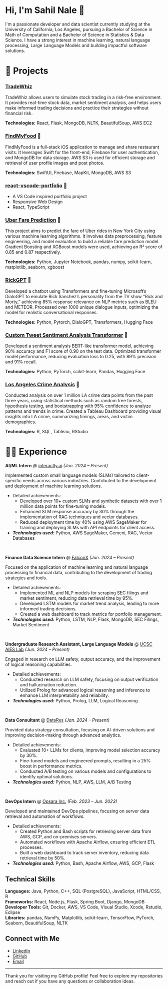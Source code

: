
# Hi, I'm Sahil Nale 👋

I'm a passionate developer and data scientist currently studying at the University of California, Los Angeles, pursuing a Bachelor of Science in Math of Computation and a Bachelor of Science in Statistics & Data Science. I have a strong interest in machine learning, natural language processing, Large Language Models and building impactful software solutions.

# 🧪 Projects

### [TradeWhiz](https://github.com/sahilnale/TradeWhiz)
TradeWhiz allows users to simulate stock trading in a risk-free environment. It provides real-time stock data, market sentiment analysis, and helps users make informed trading decisions and practice their strategies without financial risk.

**Technologies:** React, Flask, MongoDB, NLTK, BeautifulSoup, AWS EC2

### [FindMyFood](https://github.com/sahilnale/FindMyFood) 🔗
FindMyFood is a full-stack iOS application to manage and share restaurant visits. It leverages Swift for the front-end, Firebase for user authentication, and MongoDB for data storage. AWS S3 is used for efficient storage and retrieval of user profile images and post photos.

**Technologies:** SwiftUI, Firebase, MapKit, MongoDB, AWS S3

### [react-vscode-portfolio](https://github.com/noworneverev/react-vscode-portfolio) 🔗
- A VS Code inspired portfolio project
- Responsive Web Design 
- React, TypeScript

### [Uber Fare Prediction](https://github.com/sahilnale/FindMyFood) 🔗
This project aims to predict the fare of Uber rides in New York City using various machine learning algorithms. It involves data preprocessing, feature engineering, and model evaluation to build a reliable fare prediction model. Gradient Boosting and XGBoost models were used, achieving an R² score of 0.85 and 0.87 respectively.

**Technologies:** Python, Jupyter Notebook, pandas, numpy, scikit-learn, matplotlib, seaborn, xgboost

### [RickGPT](https://github.com/sahilnale/RickGPT/blob/main/GPTRick.ipynb) 🔗
Developed a chatbot using Transformers and fine-tuning Microsoft’s DialoGPT to emulate Rick Sanchez’s personality from the TV show “Rick and Morty,” achieving 85% response relevance on NLP metrics such as BLEU and METEOR. Processed over 1000 unique dialogue inputs, optimizing the model for realistic conversational responses.

**Technologies:** Python, Pytorch, DialoGPT, Transformers, Hugging Face

### [Custom Tweet Sentiment Analysis Transformer](https://github.com/sahilnale/twitter_sentiment/blob/main/sentiment_analysis.ipynb) 🔗
Developed a sentiment analysis BERT-like transformer model, achieving 90% accuracy and F1 score of 0.90 on the test data. Optimized transformer model performance, reducing evaluation loss to 0.25, with 89% precision and 91% recall.

**Technologies:** Python, PyTorch, scikit-learn, Pandas, Hugging Face

### [Los Angeles Crime Analysis](https://github.com/sahilnale/la-crime-analysis) 🔗
Conducted analysis on over 1 million LA crime data points from the past three years, using statistical methods such as random tree forests, hypothesis testing, and bootstrapping with 95% confidence to analyze patterns and trends in crime. Created a Tableau Dashboard providing visual insights into LA crime, summarizing timings, areas, and victim demographics.

**Technologies:** R, SQL, Tableau, RStudio


# 👨‍💻 Experience

**AI/ML Intern** @ [interactly.ai](https://www.interactly.ai/) _(Jun. 2024 – Present)_

Implemented custom small language models (SLMs) tailored to client-specific needs across various industries. Contributed to the development and deployment of machine learning solutions.
- Detailed achievements:
  - Developed over 10+ custom SLMs and synthetic datasets with over 1 million data points for fine-tuning models.
  - Enhanced SLM response accuracy by 30% through the implementation of RAG techniques and vector databases.
  - Reduced deployment time by 40% using AWS SageMaker for training and deploying SLMs with API endpoints for client access.
- _**Technologies used:**_ Python, AWS SageMaker, Gemeni, RAG, Vector Databases

&nbsp;

**Finance Data Science Intern** @ [FalconX](https://www.falconx.io/) _(Jun. 2024 – Present)_

Focused on the application of machine learning and natural language processing to financial data, contributing to the development of trading strategies and tools.
- Detailed achievements:
  - Implemented ML and NLP models for scraping SEC filings and market sentiment, reducing data retrieval time by 95%.
  - Developed LSTM models for market trend analysis, leading to more informed trading decisions.
  - Created a web dashboard to track metrics for portfolio management.
- _**Technologies used:**_ Python, LSTM, NLP, Flask, MongoDB, SEC Filings, Market Sentiment

&nbsp;

**Undergraduate Research Assistant, Large Language Models** @ [UCSC AIES Lab](https://www.soe.ucsc.edu/research/ai-es) _(Jun. 2024 – Present)_

Engaged in research on LLM safety, output accuracy, and the improvement of logical reasoning capabilities.
- Detailed achievements:
  - Conducted research on LLM safety, focusing on output verification and hallucination reduction.
  - Utilized Prolog for advanced logical reasoning and inference to enhance LLM interpretability and reliability.
- _**Technologies used:**_ Python, Prolog, LLM, Logical Reasoning

&nbsp;

**Data Consultant** @ [DataRes](https://www.datares.com/) _(Jan. 2024 – Present)_

Provided data strategy consultation, focusing on AI-driven solutions and improving decision-making through advanced analytics.
- Detailed achievements:
  - Evaluated 10+ LLMs for clients, improving model selection accuracy by 30%.
  - Fine-tuned models and engineered prompts, resulting in a 25% boost in performance metrics.
  - Conducted A/B testing on various models and configurations to identify optimal solutions.
- _**Technologies used:**_ Python, NLP, AWS, LLM, A/B Testing

&nbsp;

**DevOps Intern** @ [Opsara Inc.](https://www.opsara.com/) _(Feb. 2023 – Jun. 2023)_

Developed and maintained DevOps pipelines, focusing on server data retrieval and automation of workflows.
- Detailed achievements:
  - Created Python and Bash scripts for retrieving server data from AWS, GCP, and on-premises servers.
  - Automated workflows with Apache Airflow, ensuring efficient ETL processes.
  - Built a web dashboard to track server inventory, reducing data retrieval time by 50%.
- _**Technologies used:**_ Python, Bash, Apache Airflow, AWS, GCP, Flask


## Technical Skills

**Languages:** Java, Python, C++, SQL (PostgreSQL), JavaScript, HTML/CSS, R  
**Frameworks:** React, Node.js, Flask, Spring Boot, Django, MongoDB  
**Developer Tools:** Git, Docker, AWS, VS Code, Visual Studio, Xcode, Rstudio, Eclipse  
**Libraries:** pandas, NumPy, Matplotlib, scikit-learn, TensorFlow, PyTorch, Seaborn, BeautifulSoup, NLTK

## Connect with Me
- [LinkedIn](https://www.linkedin.com/in/sahil-nale-158813205/)
- [GitHub](https://github.com/sahilnale)
- [Email](mailto:sahilnale@ucla.edu)

---

Thank you for visiting my GitHub profile! Feel free to explore my repositories and reach out if you have any questions or collaboration ideas.

